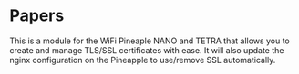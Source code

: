 # Papers
This is a module for the WiFi Pineaple NANO and TETRA that allows you to create and manage TLS/SSL certificates with ease.  It will also update the nginx configuration on the Pineapple to use/remove SSL automatically.
